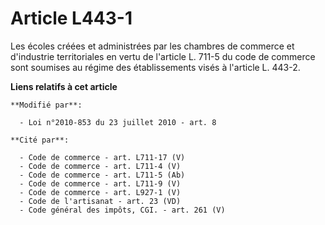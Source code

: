 # Article L443-1

Les écoles créées et administrées par les      chambres de commerce et d'industrie territoriales en vertu de l'article L.
711-5 du code de commerce sont soumises au régime des établissements visés à l'article L. 443-2.

**Liens relatifs à cet article**

	**Modifié par**:

	  - Loi n°2010-853 du 23 juillet 2010 - art. 8

	**Cité par**:

	  - Code de commerce - art. L711-17 (V)
	  - Code de commerce - art. L711-4 (V)
	  - Code de commerce - art. L711-5 (Ab)
	  - Code de commerce - art. L711-9 (V)
	  - Code de commerce - art. L927-1 (V)
	  - Code de l'artisanat - art. 23 (VD)
	  - Code général des impôts, CGI. - art. 261 (V)

